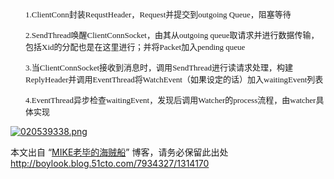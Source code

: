 <p style="margin-left:24px;"><span style="font-size:13px;font-family:consolas;">1.</span><span style="font-size:13px;font-family:consolas;">ClientConn</span><span style="font-size:13px;font-family:'宋体';">封装</span><span style="font-size:13px;font-family:consolas;">RequstHeader</span><span style="font-size:13px;font-family:'宋体';">，</span><span style="font-size:13px;font-family:consolas;">Request</span><span style="font-size:13px;font-family:'宋体';">并提交到</span><span style="font-size:13px;font-family:consolas;">outgoing Queue</span><span style="font-size:13px;font-family:'宋体';">，阻塞等待</span></p>
<p style="margin-left:24px;"><span style="font-size:13px;font-family:consolas;">2.</span><span style="font-size:13px;font-family:consolas;">SendThread</span><span style="font-size:13px;font-family:'宋体';">唤醒</span><span style="font-size:13px;font-family:consolas;">ClientConnSocket</span><span style="font-size:13px;font-family:'宋体';">，由其从</span><span style="font-size:13px;font-family:consolas;">outgoing queue</span><span style="font-size:13px;font-family:'宋体';">取请求并进行数据传输，包括</span><span style="font-size:13px;font-family:consolas;">Xid</span><span style="font-size:13px;font-family:'宋体';">的分配也是在这里进行；并将</span><span style="font-size:13px;font-family:consolas;">Packet</span><span style="font-size:13px;font-family:'宋体';">加入</span><span style="font-size:13px;font-family:consolas;">pending queue</span></p>
<p style="margin-left:24px;"><span style="font-size:13px;font-family:consolas;">3.</span><span style="font-size:13px;font-family:'宋体';">当</span><span style="font-size:13px;font-family:consolas;">ClientConnSocket</span><span style="font-size:13px;font-family:'宋体';">接收到消息时，调用</span><span style="font-size:13px;font-family:consolas;">SendThread</span><span style="font-size:13px;font-family:'宋体';">进行读请求处理，构建</span><span style="font-size:13px;font-family:consolas;">ReplyHeader</span><span style="font-size:13px;font-family:'宋体';">并调用</span><span style="font-size:13px;font-family:consolas;">EventThread</span><span style="font-size:13px;font-family:'宋体';">将</span><span style="font-size:13px;font-family:consolas;">WatchEvent</span><span style="font-size:13px;font-family:'宋体';">（如果设定的话）加入</span><span style="font-size:13px;font-family:consolas;">waitingEvent</span><span style="font-size:13px;font-family:'宋体';">列表</span></p>
<p style="margin-left:24px;"><span style="font-size:13px;font-family:consolas;">4.</span><span style="font-size:13px;font-family:consolas;">EventThread</span><span style="font-size:13px;font-family:'宋体';">异步检查</span><span style="font-size:13px;font-family:consolas;">waitingEvent</span><span style="font-size:13px;font-family:'宋体';">，发现后调用</span><span style="font-size:13px;font-family:consolas;">Watcher</span><span style="font-size:13px;font-family:'宋体';">的</span><span style="font-size:13px;font-family:consolas;">process</span><span style="font-size:13px;font-family:'宋体';">流程，由</span><span style="font-size:13px;font-family:consolas;">watcher</span><span style="font-size:13px;font-family:'宋体';">具体实现</span></p>
<p><a href="http://img1.51cto.com/attachment/201310/020539338.png" target="_blank"><img onload="if(this.width>650) this.width=650;" src="http://img1.51cto.com/attachment/201310/020539338.png" title="zk connect process.png" alt="020539338.png"></a></p>
<p>本文出自 “<a href="http://boylook.blog.51cto.com">MIKE老毕的海贼船</a>” 博客，请务必保留此出处<a href="http://boylook.blog.51cto.com/7934327/1314170">http://boylook.blog.51cto.com/7934327/1314170</a></p>

